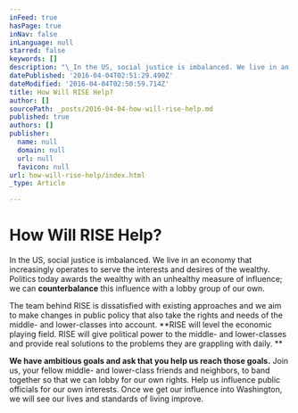 ```yaml
---
inFeed: true
hasPage: true
inNav: false
inLanguage: null
starred: false
keywords: []
description: "\_In the US, social justice is imbalanced. We live in an economy that increasingly operates to serve the interests and desires of the wealthy. Politics today awards the wealthy with an unhealthy measure of influence; we can counterbalance this influence with a lobby group of our own.\_"
datePublished: '2016-04-04T02:51:29.490Z'
dateModified: '2016-04-04T02:50:59.714Z'
title: How Will RISE Help?
author: []
sourcePath: _posts/2016-04-04-how-will-rise-help.md
published: true
authors: []
publisher:
  name: null
  domain: null
  url: null
  favicon: null
url: how-will-rise-help/index.html
_type: Article

---
```

# How Will RISE Help?

In the US, social justice is imbalanced. We live in an economy that increasingly operates to serve the interests and desires of the wealthy. Politics today awards the wealthy with an unhealthy measure of influence; we can **counterbalance** this influence with a lobby group of our own. 

The team behind RISE is dissatisfied with existing approaches and we aim to make changes in public policy that also take the rights and needs of the middle- and lower-classes into account.
**RISE will level the economic playing field. RISE will give political power to the middle- and lower-classes and provide real solutions to the problems they are grappling with daily. **

**We have ambitious goals and ask that you help us reach those goals.** Join us, your fellow middle- and lower-class friends and neighbors, to band together so that we can lobby for our own rights. Help us influence public officials for our own interests. Once we get our influence into Washington, we will see our lives and standards of living improve.